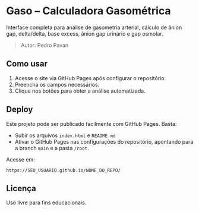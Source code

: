 # Gaso – Calculadora Gasométrica

Interface completa para análise de gasometria arterial, cálculo de ânion gap, delta/delta, base excess, ânion gap urinário e gap osmolar.

> Autor: Pedro Pavan

## Como usar

1. Acesse o site via GitHub Pages após configurar o repositório.
2. Preencha os campos necessários.
3. Clique nos botões para obter a análise automatizada.

## Deploy

Este projeto pode ser publicado facilmente com GitHub Pages. Basta:
- Subir os arquivos `index.html` e `README.md`
- Ativar o GitHub Pages nas configurações do repositório, apontando para a branch `main` e a pasta `/root`.

Acesse em:
```
https://SEU_USUARIO.github.io/NOME_DO_REPO/
```

## Licença

Uso livre para fins educacionais.
